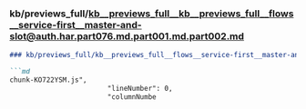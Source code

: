 ### kb/previews_full/kb__previews_full__kb__previews_full__flows__service-first__master-and-slot@auth.har.part076.md.part001.md.part002.md

```md
### kb/previews_full/kb__previews_full__flows__service-first__master-and-slot@auth.har.part076.md.part001.md (part 002)

```md
chunk-KO722YSM.js",
                        "lineNumber": 0,
                        "columnNumbe
```

```

```
